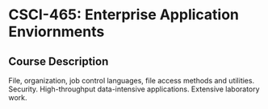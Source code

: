 # CSCI-465: Enterprise Application Enviornments

## Course Description

File, organization, job control languages, file access methods and utilities. Security. High-throughput data-intensive applications. Extensive laboratory work.
